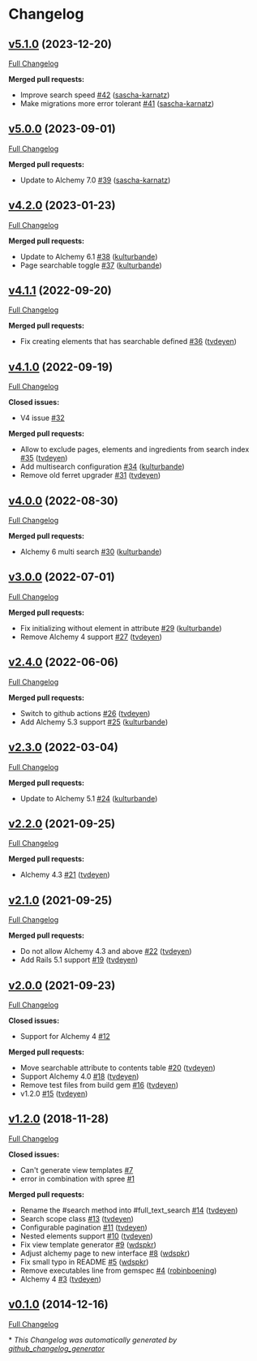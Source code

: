 # Changelog

## [v5.1.0](https://github.com/AlchemyCMS/alchemy-pg_search/tree/v5.1.0) (2023-12-20)

[Full Changelog](https://github.com/AlchemyCMS/alchemy-pg_search/compare/v5.0.0...v5.1.0)

**Merged pull requests:**

- Improve search speed [\#42](https://github.com/AlchemyCMS/alchemy-pg_search/pull/42) ([sascha-karnatz](https://github.com/sascha-karnatz))
- Make migrations more error tolerant [\#41](https://github.com/AlchemyCMS/alchemy-pg_search/pull/41) ([sascha-karnatz](https://github.com/sascha-karnatz))

## [v5.0.0](https://github.com/AlchemyCMS/alchemy-pg_search/tree/v5.0.0) (2023-09-01)

[Full Changelog](https://github.com/AlchemyCMS/alchemy-pg_search/compare/v4.2.0...v5.0.0)

**Merged pull requests:**

- Update to Alchemy 7.0 [\#39](https://github.com/AlchemyCMS/alchemy-pg_search/pull/39) ([sascha-karnatz](https://github.com/sascha-karnatz))

## [v4.2.0](https://github.com/AlchemyCMS/alchemy-pg_search/tree/v4.2.0) (2023-01-23)

[Full Changelog](https://github.com/AlchemyCMS/alchemy-pg_search/compare/v4.1.1...v4.2.0)

**Merged pull requests:**

- Update to Alchemy 6.1 [\#38](https://github.com/AlchemyCMS/alchemy-pg_search/pull/38) ([kulturbande](https://github.com/kulturbande))
- Page searchable toggle [\#37](https://github.com/AlchemyCMS/alchemy-pg_search/pull/37) ([kulturbande](https://github.com/kulturbande))

## [v4.1.1](https://github.com/AlchemyCMS/alchemy-pg_search/tree/v4.1.1) (2022-09-20)

[Full Changelog](https://github.com/AlchemyCMS/alchemy-pg_search/compare/v4.1.0...v4.1.1)

**Merged pull requests:**

- Fix creating elements that has searchable defined [\#36](https://github.com/AlchemyCMS/alchemy-pg_search/pull/36) ([tvdeyen](https://github.com/tvdeyen))

## [v4.1.0](https://github.com/AlchemyCMS/alchemy-pg_search/tree/v4.1.0) (2022-09-19)

[Full Changelog](https://github.com/AlchemyCMS/alchemy-pg_search/compare/v4.0.0...v4.1.0)

**Closed issues:**

- V4 issue [\#32](https://github.com/AlchemyCMS/alchemy-pg_search/issues/32)

**Merged pull requests:**

- Allow to exclude pages, elements and ingredients from search index [\#35](https://github.com/AlchemyCMS/alchemy-pg_search/pull/35) ([tvdeyen](https://github.com/tvdeyen))
- Add multisearch configuration [\#34](https://github.com/AlchemyCMS/alchemy-pg_search/pull/34) ([kulturbande](https://github.com/kulturbande))
- Remove old ferret upgrader [\#31](https://github.com/AlchemyCMS/alchemy-pg_search/pull/31) ([tvdeyen](https://github.com/tvdeyen))

## [v4.0.0](https://github.com/AlchemyCMS/alchemy-pg_search/tree/v4.0.0) (2022-08-30)

[Full Changelog](https://github.com/AlchemyCMS/alchemy-pg_search/compare/v3.0.0...v4.0.0)

**Merged pull requests:**

- Alchemy 6 multi search [\#30](https://github.com/AlchemyCMS/alchemy-pg_search/pull/30) ([kulturbande](https://github.com/kulturbande))

## [v3.0.0](https://github.com/AlchemyCMS/alchemy-pg_search/tree/v3.0.0) (2022-07-01)

[Full Changelog](https://github.com/AlchemyCMS/alchemy-pg_search/compare/v2.4.0...v3.0.0)

**Merged pull requests:**

- Fix initializing without element in attribute [\#29](https://github.com/AlchemyCMS/alchemy-pg_search/pull/29) ([kulturbande](https://github.com/kulturbande))
- Remove Alchemy 4 support [\#27](https://github.com/AlchemyCMS/alchemy-pg_search/pull/27) ([tvdeyen](https://github.com/tvdeyen))

## [v2.4.0](https://github.com/AlchemyCMS/alchemy-pg_search/tree/v2.4.0) (2022-06-06)

[Full Changelog](https://github.com/AlchemyCMS/alchemy-pg_search/compare/v2.3.0...v2.4.0)

**Merged pull requests:**

- Switch to github actions [\#26](https://github.com/AlchemyCMS/alchemy-pg_search/pull/26) ([tvdeyen](https://github.com/tvdeyen))
- Add Alchemy 5.3 support [\#25](https://github.com/AlchemyCMS/alchemy-pg_search/pull/25) ([kulturbande](https://github.com/kulturbande))

## [v2.3.0](https://github.com/AlchemyCMS/alchemy-pg_search/tree/v2.3.0) (2022-03-04)

[Full Changelog](https://github.com/AlchemyCMS/alchemy-pg_search/compare/v2.2.0...v2.3.0)

**Merged pull requests:**

- Update to Alchemy 5.1 [\#24](https://github.com/AlchemyCMS/alchemy-pg_search/pull/24) ([kulturbande](https://github.com/kulturbande))

## [v2.2.0](https://github.com/AlchemyCMS/alchemy-pg_search/tree/v2.2.0) (2021-09-25)

[Full Changelog](https://github.com/AlchemyCMS/alchemy-pg_search/compare/v2.1.0...v2.2.0)

**Merged pull requests:**

- Alchemy 4.3 [\#21](https://github.com/AlchemyCMS/alchemy-pg_search/pull/21) ([tvdeyen](https://github.com/tvdeyen))

## [v2.1.0](https://github.com/AlchemyCMS/alchemy-pg_search/tree/v2.1.0) (2021-09-25)

[Full Changelog](https://github.com/AlchemyCMS/alchemy-pg_search/compare/v2.0.0...v2.1.0)

**Merged pull requests:**

- Do not allow Alchemy 4.3 and above [\#22](https://github.com/AlchemyCMS/alchemy-pg_search/pull/22) ([tvdeyen](https://github.com/tvdeyen))
- Add Rails 5.1 support [\#19](https://github.com/AlchemyCMS/alchemy-pg_search/pull/19) ([tvdeyen](https://github.com/tvdeyen))

## [v2.0.0](https://github.com/AlchemyCMS/alchemy-pg_search/tree/v2.0.0) (2021-09-23)

[Full Changelog](https://github.com/AlchemyCMS/alchemy-pg_search/compare/v1.2.0...v2.0.0)

**Closed issues:**

- Support for Alchemy 4 [\#12](https://github.com/AlchemyCMS/alchemy-pg_search/issues/12)

**Merged pull requests:**

- Move searchable attribute to contents table [\#20](https://github.com/AlchemyCMS/alchemy-pg_search/pull/20) ([tvdeyen](https://github.com/tvdeyen))
- Support Alchemy 4.0 [\#18](https://github.com/AlchemyCMS/alchemy-pg_search/pull/18) ([tvdeyen](https://github.com/tvdeyen))
- Remove test files from build gem [\#16](https://github.com/AlchemyCMS/alchemy-pg_search/pull/16) ([tvdeyen](https://github.com/tvdeyen))
- v1.2.0 [\#15](https://github.com/AlchemyCMS/alchemy-pg_search/pull/15) ([tvdeyen](https://github.com/tvdeyen))

## [v1.2.0](https://github.com/AlchemyCMS/alchemy-pg_search/tree/v1.2.0) (2018-11-28)

[Full Changelog](https://github.com/AlchemyCMS/alchemy-pg_search/compare/v0.1.0...v1.2.0)

**Closed issues:**

- Can't generate view templates [\#7](https://github.com/AlchemyCMS/alchemy-pg_search/issues/7)
- error in combination with spree [\#1](https://github.com/AlchemyCMS/alchemy-pg_search/issues/1)

**Merged pull requests:**

- Rename the \#search method into \#full\_text\_search [\#14](https://github.com/AlchemyCMS/alchemy-pg_search/pull/14) ([tvdeyen](https://github.com/tvdeyen))
- Search scope class [\#13](https://github.com/AlchemyCMS/alchemy-pg_search/pull/13) ([tvdeyen](https://github.com/tvdeyen))
- Configurable pagination [\#11](https://github.com/AlchemyCMS/alchemy-pg_search/pull/11) ([tvdeyen](https://github.com/tvdeyen))
- Nested elements support [\#10](https://github.com/AlchemyCMS/alchemy-pg_search/pull/10) ([tvdeyen](https://github.com/tvdeyen))
- Fix view template generator [\#9](https://github.com/AlchemyCMS/alchemy-pg_search/pull/9) ([wdspkr](https://github.com/wdspkr))
- Adjust alchemy page to new interface [\#8](https://github.com/AlchemyCMS/alchemy-pg_search/pull/8) ([wdspkr](https://github.com/wdspkr))
- Fix small typo in README [\#5](https://github.com/AlchemyCMS/alchemy-pg_search/pull/5) ([wdspkr](https://github.com/wdspkr))
- Remove executables line from gemspec [\#4](https://github.com/AlchemyCMS/alchemy-pg_search/pull/4) ([robinboening](https://github.com/robinboening))
- Alchemy 4 [\#3](https://github.com/AlchemyCMS/alchemy-pg_search/pull/3) ([tvdeyen](https://github.com/tvdeyen))

## [v0.1.0](https://github.com/AlchemyCMS/alchemy-pg_search/tree/v0.1.0) (2014-12-16)

[Full Changelog](https://github.com/AlchemyCMS/alchemy-pg_search/compare/ec23bf1d33f27d7ada9a2dd49922e4ae7740350d...v0.1.0)



\* *This Changelog was automatically generated by [github_changelog_generator](https://github.com/github-changelog-generator/github-changelog-generator)*
